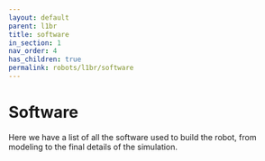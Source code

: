 ```yaml
---
layout: default
parent: l1br
title: software
in_section: 1
nav_order: 4
has_children: true
permalink: robots/l1br/software
---
```


# Software

Here we have a list of all the software used to build the robot, from modeling to the final details of the simulation.